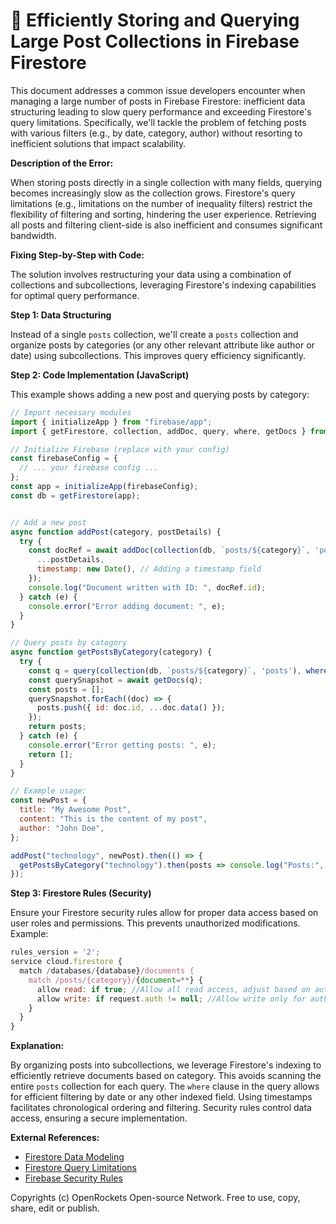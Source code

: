 # 🐞 Efficiently Storing and Querying Large Post Collections in Firebase Firestore


This document addresses a common issue developers encounter when managing a large number of posts in Firebase Firestore: inefficient data structuring leading to slow query performance and exceeding Firestore's query limitations.  Specifically, we'll tackle the problem of fetching posts with various filters (e.g., by date, category, author) without resorting to inefficient solutions that impact scalability.

**Description of the Error:**

When storing posts directly in a single collection with many fields, querying becomes increasingly slow as the collection grows.  Firestore's query limitations (e.g., limitations on the number of inequality filters) restrict the flexibility of filtering and sorting, hindering the user experience.  Retrieving all posts and filtering client-side is also inefficient and consumes significant bandwidth.

**Fixing Step-by-Step with Code:**

The solution involves restructuring your data using a combination of collections and subcollections, leveraging Firestore's indexing capabilities for optimal query performance.

**Step 1: Data Structuring**

Instead of a single `posts` collection, we'll create a `posts` collection and organize posts by categories (or any other relevant attribute like author or date) using subcollections.  This improves query efficiency significantly.

**Step 2: Code Implementation (JavaScript)**

This example shows adding a new post and querying posts by category:

```javascript
// Import necessary modules
import { initializeApp } from "firebase/app";
import { getFirestore, collection, addDoc, query, where, getDocs } from "firebase/firestore";

// Initialize Firebase (replace with your config)
const firebaseConfig = {
  // ... your firebase config ...
};
const app = initializeApp(firebaseConfig);
const db = getFirestore(app);


// Add a new post
async function addPost(category, postDetails) {
  try {
    const docRef = await addDoc(collection(db, `posts/${category}`, 'posts'), {
      ...postDetails,
      timestamp: new Date(), // Adding a timestamp field
    });
    console.log("Document written with ID: ", docRef.id);
  } catch (e) {
    console.error("Error adding document: ", e);
  }
}

// Query posts by category
async function getPostsByCategory(category) {
  try {
    const q = query(collection(db, `posts/${category}`, 'posts'), where("timestamp", ">=", new Date("2023-10-26"))); //Example: added date range filter
    const querySnapshot = await getDocs(q);
    const posts = [];
    querySnapshot.forEach((doc) => {
      posts.push({ id: doc.id, ...doc.data() });
    });
    return posts;
  } catch (e) {
    console.error("Error getting posts: ", e);
    return [];
  }
}

// Example usage:
const newPost = {
  title: "My Awesome Post",
  content: "This is the content of my post",
  author: "John Doe",
};

addPost("technology", newPost).then(() => {
  getPostsByCategory("technology").then(posts => console.log("Posts:", posts));
});

```

**Step 3: Firestore Rules (Security)**

Ensure your Firestore security rules allow for proper data access based on user roles and permissions. This prevents unauthorized modifications.  Example:

```javascript
rules_version = '2';
service cloud.firestore {
  match /databases/{database}/documents {
    match /posts/{category}/{document=**} {
      allow read: if true; //Allow all read access, adjust based on authentication
      allow write: if request.auth != null; //Allow write only for authenticated users
    }
  }
}
```

**Explanation:**

By organizing posts into subcollections, we leverage Firestore's indexing to efficiently retrieve documents based on category.  This avoids scanning the entire `posts` collection for each query.  The `where` clause in the query allows for efficient filtering by date or any other indexed field.  Using timestamps facilitates chronological ordering and filtering.  Security rules control data access, ensuring a secure implementation.

**External References:**

* [Firestore Data Modeling](https://firebase.google.com/docs/firestore/design-overview)
* [Firestore Query Limitations](https://firebase.google.com/docs/firestore/query-data/query-limitations)
* [Firebase Security Rules](https://firebase.google.com/docs/firestore/security/get-started)


Copyrights (c) OpenRockets Open-source Network. Free to use, copy, share, edit or publish.

